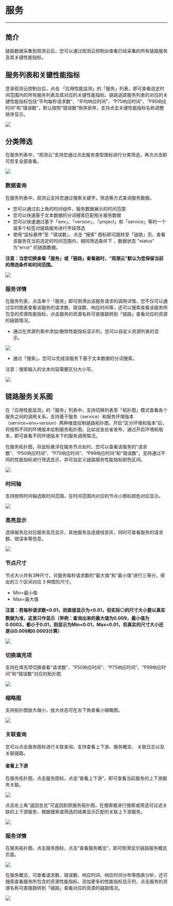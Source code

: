 # 服务
---

## 简介

链路数据采集到观测云后，您可以通过观测云控制台查看已经采集的所有链路服务及其关键性能指标。

## 服务列表和关键性能指标

登录观测云控制台后，点击 「应用性能监测」的「服务」列表，即可查看选定时间范围内的所有服务列表及其对应的关键性能指标。链路追踪服务列表的对应的关键性能指标包括“平均每秒请求数”、“平均响应时间”、“P75响应时间”、“P95响应时间”和“错误数”，默认按照“错误数”倒序排序，支持点击关键性能指标名称调整排序显示。

![](img/1.apm_1.png)

## 分类筛选

在服务列表中，“观测云”支持您通过点击服务类型图标进行分类筛选，再次点击即可恢复全部查看。

![](img/1.apm_2.png)

### 数据查询

在服务列表中，观测云支持您通过搜索关键字，筛选等方式查询服务数据。

- 您可以通过右上角的时间组件，服务数据展示的时间范围
- 您可以快速基于文本数据的分词搜索匹配相关服务数据
- 您可以快速通过基于「env」、「version」、「project」和「service」等的一个或多个标签对链路服务进行字段筛选
- 使用“鼠标悬停”至「错误数」，点击 “搜索” 图标即可跳转至「链路」页，查看该服务在当前选定的时间范围内，相同筛选条件下 ，数据状态 "status" 为“error” 的链路数据。

**注意：当您切换查看「服务」或「链路」查看器时，“观测云”默认为您保留当前的筛选条件和时间范围。**

![](img/4.apm_2.png)

### 服务详情

在服务列表，点击单个「服务」即可侧滑出该服务请求的调用详情，您不仅可以通过实时图表查看该服务的请求数、错误数、响应时间等，还可以搜索查看该服务所包含的资源性能指标，点击服务的资源名称可直接跳转到「链路」查看对应的资源的链路情况。

- 通过在资源列表中添加/删除性能指标显示列，您可以自定义资源列表的显示。

![](img/4.apm_3.png)

- 通过「搜索」，您可以完成该服务下基于文本数据的分词搜索。

注意：搜索输入的文本内容需要区分大小写。

![](img/4.apm_4.png)

## 链路服务关系图

在「应用性能监测」的「服务」列表中，支持切换列表至「拓扑图」模式查看各个服务之间的调用关系。支持基于服务（service）和服务环境版本（service+env+version）两种维度绘制链路拓扑图，开启“区分环境和版本”后，将按照不同的环境版本绘制服务拓扑图。比如说金丝雀发布，通过开启环境和版本，即可查看不同环境版本下的服务调用情况。

在服务拓扑图，将鼠标悬浮在服务节点处时，您可以查看该服务的“请求数”、“P50响应时间”、“P75响应时间”、“P99响应时间”和“错误数”。支持通过不同的性能指标进行筛选显示，并可自定义链路服务性能指标颜色区间。

![](img/1.apm_5.png)

### 时间轴

支持按照时间轴选取时间范围，在时间范围内对应的节点小图标颜色对应显示。

![](img/image.png)

### 高亮显示

选择服务后对应服务高亮显示，其他服务及连接线变灰，同时可查看服务的请求数、错误率等信息。

![](img/image_2.png)

### 节点尺寸

节点大小共有3种尺寸，对服务每秒请求数的“最大值”和“最小值”进行三等分，得出的三个区间对应 3 种图形尺寸。

- Min=最小值
- Max=最大值

**注意：若每秒请求数<0.01，则直接显示为<0.01，但实际⚪的尺寸大小要以真实数据为准，这里只作显示（举例：查询出来的最大值为0.009，最小值为0.0003，都小于0.01，则显示为Min<0.01，Max<0.01，但真实的尺寸大小还是以0.009和0.0003计算）**

![](img/1.apm_4.png)

### 切换填充项

支持在填充项切换查看“请求数”、“P50响应时间”、“P75响应时间”、“P99响应时间”和“错误数”对应的拓扑图

![](img/image_3.png)

### 缩略图

支持拓扑图放大缩小，放大状态可在左下角查看小缩略图。

![](img/image_4.png)



### 关联查询

您可以点击服务图标进行关联查询，支持查看上下游、服务概览、 关联日志以及关联链路。

#### 查看上下游

在服务拓扑图，点击服务图标，点击“查看上下游”，即可查看当前服务的上下游服务关联。

![](img/12.apm_service_1.png)

点击左上角“返回总览”可返回到原服务拓扑图，在搜索框进行搜索或筛选可过滤关联的上下游服务，根据搜索或筛选的结果显示匹配的关联上下游服务。

![](img/12.apm_service_2.png)



### 服务详情

在服务拓扑图，点击服务图标，点击“查看服务概览”，即可侧滑显示链路服务概览页面。

![](img/12.apm_service_3.png)



在服务概览，可查看请求数、错误数、响应时间、响应时间分布等图表分析，还可搜索查看服务所包含的资源性能指标，添加更多的性能指标显示列，点击服务的资源名称可直接跳转到「链路」查看对应的资源的链路情况。

![](img/12.apm_service_4.png)
